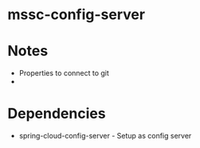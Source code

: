 # mssc-config-server

# Notes

* Properties to connect to git
* 

# Dependencies

* spring-cloud-config-server - Setup as config server